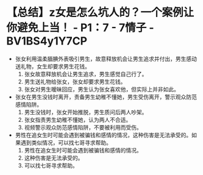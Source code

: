 # 【总结】z女是怎么坑人的？一个案例让你避免上当！ - P1：7 - 7情子 - BV1BS4y1Y7CP

-   张女利用温柔腼腆外表吸引男生，故意释放机会让男生追求并付出，男生感动送礼物，女生却要求男生花钱。
    1.  张女故意释放机会让男生追求，男生感觉自己行了。
    2.  男生送礼物给张女，张女却要求男生花钱。
    3.  张女对男生暧昧回应，男生认为张女喜欢他，但实际上并非如此。
-   张女在男生没钱时离开，责备男生幼稚不懂她，男生受伤离开，警示观众防范感情陷阱。
    1.  男生没钱时，张女开始推脱，男生质问后两人吵架。
    2.  张女指责男生幼稚不懂她，认为两人不合适。
    3.  视频警示观众防范感情陷阱，不要被利用而受伤。
-   男性在追女生时可能会遇到被骗钱和感情的情况，这种伤害是无法承受的。如果遇到类似情况，可以找七哥寻求帮助。
    1.  男性在追女生时可能会遇到被骗钱和感情的情况。
    2.  这种伤害是无法承受的。
    3.  可以找七哥寻求帮助。